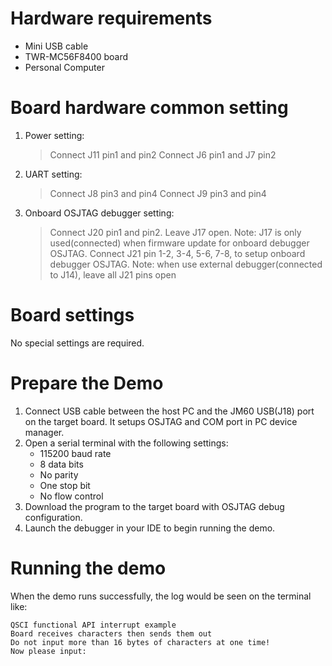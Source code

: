 Hardware requirements
=====================
- Mini USB cable
- TWR-MC56F8400 board
- Personal Computer

Board hardware common setting
=============================
1. Power setting:
   > Connect J11 pin1 and pin2
   > Connect J6 pin1 and J7 pin2
2. UART setting:
   > Connect J8 pin3 and pin4
   > Connect J9 pin3 and pin4
3. Onboard OSJTAG debugger setting:
   > Connect J20 pin1 and pin2.
   > Leave J17 open.
     Note: J17 is only used(connected) when firmware update for onboard debugger OSJTAG.
   > Connect J21 pin 1-2, 3-4, 5-6, 7-8, to setup onboard debugger OSJTAG.
     Note: when use external debugger(connected to J14), leave all J21 pins open

Board settings
==============
No special settings are required.

Prepare the Demo
================
1.  Connect USB cable between the host PC and the JM60 USB(J18) port on the target board. It setups OSJTAG and COM port in PC device manager.
2.  Open a serial terminal with the following settings:
    - 115200 baud rate
    - 8 data bits
    - No parity
    - One stop bit
    - No flow control
3.  Download the program to the target board with OSJTAG debug configuration.
4.  Launch the debugger in your IDE to begin running the demo.

Running the demo
================
When the demo runs successfully, the log would be seen on the terminal like:

~~~~~~~~~~~~~~~~~~~~~~~~~~~~~~~~~~~~~~~~~
QSCI functional API interrupt example
Board receives characters then sends them out
Do not input more than 16 bytes of characters at one time!
Now please input:
~~~~~~~~~~~~~~~~~~~~~~~~~~~~~~~~~~~~~~~~~

